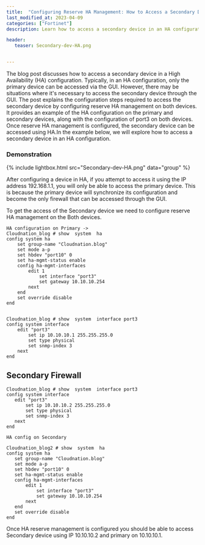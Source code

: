 ```yaml
---
title:  "Configuring Reserve HA Management: How to Access a Secondary Device"
last_modified_at: 2023-04-09
categories: ["Fortinet"]
description: Learn how to access a secondary device in an HA configuration by configuring reserve HA management on both devices. Follow our step-by-step guide with examples to gain access to the secondary device through the GUI

header:
   teaser: Secondary-dev-HA.png


---
```


The blog post discusses how to access a secondary device in a High Availability (HA) configuration. Typically, in an HA configuration, only the primary device can be accessed via the GUI. However, there may be situations where it's necessary to access the secondary device through the GUI. The post explains the configuration steps required to access the secondary device by configuring reserve HA management on both devices. It provides an example of the HA configuration on the primary and secondary devices, along with the configuration of port3 on both devices. Once reserve HA management is configured, the secondary device can be accessed using HA.In the example below, we will explore how to access a secondary device in an HA configuration.

### Demonstration

{% include lightbox.html src="Secondary-dev-HA.png" data="group" %}
 
After configuring a device in HA, if you attempt to access it using the IP address 192.168.1.1, you will only be able to access the primary device. This is because the primary device will synchronize its configuration and become the only firewall that can be accessed through the GUI.

To get the access of the Secondary device we need to configure reserve HA management on the Both devices.

```
HA configuration on Primary ->
Cloudnation_blog # show  system  ha
config system ha
    set group-name "Cloudnation.blog"
    set mode a-p
    set hbdev "port10" 0 
    set ha-mgmt-status enable
    config ha-mgmt-interfaces
        edit 1
            set interface "port3"
            set gateway 10.10.10.254
        next
    end
    set override disable
end
```
```

Cloudnation_blog # show  system  interface port3
config system interface
    edit "port3"
        set ip 10.10.10.1 255.255.255.0
        set type physical
        set snmp-index 3
    next
end
```


## Secondary Firewall

 ```
 Cloudnation_blog # show  system  interface port3
 config system interface
    edit "port3"
        set ip 10.10.10.2 255.255.255.0
        set type physical
        set snmp-index 3
    next
 end

 HA config on Secondary

 Cloudnation_blog2 # show  system  ha
 config system ha
    set group-name "Cloudnation.blog"
    set mode a-p
    set hbdev "port10" 0 
    set ha-mgmt-status enable
    config ha-mgmt-interfaces
        edit 1
            set interface "port3"
            set gateway 10.10.10.254
        next
    end
    set override disable
 end
 ```

Once HA reserve management is configured you should be able to access Secondary device using IP 10.10.10.2 and primary on 10.10.10.1.


